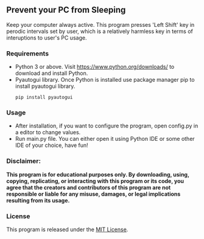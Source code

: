 ## Prevent your PC from Sleeping
Keep your computer always active. This program presses 'Left Shift' key in perodic intervals set by user, which is a relatively harmless key in terms of interuptions to user's PC usage.

### Requirements
* Python 3 or above. Visit https://www.python.org/downloads/ to download and install Python.
* Pyautogui library. Once Python is installed use package manager pip to install pyautogui library.
  ```
  pip install pyautogui
  ```

### Usage
* After installation, if you want to configure the program, open config.py in a editor to change values.
* Run main.py file. You can either open it using Python IDE or some other IDE of your choice, have fun!

### Disclaimer: 
**This program is for educational purposes only. By downloading, using, copying, replicating, or interacting with this program or its code, you agree that the creators and contributors of this program are not responsible or liable for any misuse, damages, or legal implications resulting from its usage.**

### License
This program is released under the [MIT License](LICENSE).
